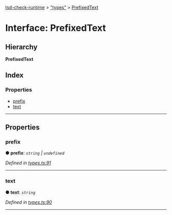 [tsd-check-runtime](../README.md) > ["types"](../modules/_types_.md) > [PrefixedText](../interfaces/_types_.prefixedtext.md)

# Interface: PrefixedText

## Hierarchy

**PrefixedText**

## Index

### Properties

* [prefix](_types_.prefixedtext.md#prefix)
* [text](_types_.prefixedtext.md#text)

---

## Properties

<a id="prefix"></a>

###  prefix

**● prefix**: *`string` \| `undefined`*

*Defined in [types.ts:91](https://github.com/cancerberoSgx/tsd-check-runtime/blob/a896bcc/src/types.ts#L91)*

___
<a id="text"></a>

###  text

**● text**: *`string`*

*Defined in [types.ts:90](https://github.com/cancerberoSgx/tsd-check-runtime/blob/a896bcc/src/types.ts#L90)*

___


